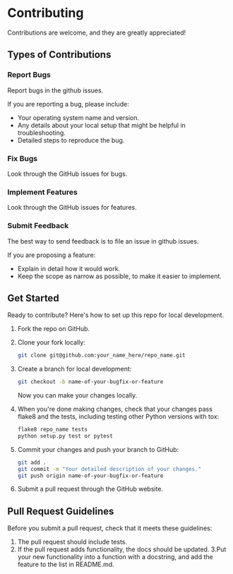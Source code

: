# Contributing

Contributions are welcome, and they are greatly appreciated!

## Types of Contributions

### Report Bugs

Report bugs in the github issues.

If you are reporting a bug, please include:

- Your operating system name and version.
- Any details about your local setup that might be helpful in troubleshooting.
- Detailed steps to reproduce the bug.

### Fix Bugs

Look through the GitHub issues for bugs.

### Implement Features

Look through the GitHub issues for features.

### Submit Feedback

The best way to send feedback is to file an issue in github issues.

If you are proposing a feature:

- Explain in detail how it would work.
- Keep the scope as narrow as possible, to make it easier to implement.

## Get Started

Ready to contribute? Here's how to set up this repo for local development.

1. Fork the repo on GitHub.
2. Clone your fork locally:

    ```bash
    git clone git@github.com:your_name_here/repo_name.git
    ```

3. Create a branch for local development:

    ```bash
    git checkout -b name-of-your-bugfix-or-feature
    ```

   Now you can make your changes locally.

4. When you're done making changes, check that your changes pass flake8 and the
   tests, including testing other Python versions with tox:

    ```bash
    flake8 repo_name tests
    python setup.py test or pytest
    ```

5. Commit your changes and push your branch to GitHub:

    ```bash
    git add .
    git commit -m "Your detailed description of your changes."
    git push origin name-of-your-bugfix-or-feature
    ```

6. Submit a pull request through the GitHub website.

## Pull Request Guidelines

Before you submit a pull request, check that it meets these guidelines:

1. The pull request should include tests.
2. If the pull request adds functionality, the docs should be updated.
3.Put your new functionality into a function with a docstring, and add the feature to the list in README.md.
